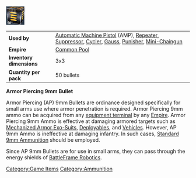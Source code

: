 ![](images/ap9mmbullet.jpg "ap9mmbullet.jpg")

|                          |                                                                                                                                                                                                                                                                                                      |
| ------------------------ | ---------------------------------------------------------------------------------------------------------------------------------------------------------------------------------------------------------------------------------------------------------------------------------------------------- |
| **Used by**              | [Automatic Machine Pistol](Automatic_Machine_Pistol.md "wikilink") (AMP), [Repeater](Repeater.md "wikilink"), [Suppressor](Suppressor.md "wikilink"), [Cycler](Cycler.md "wikilink"), [Gauss](Gauss.md "wikilink"), [Punisher](Punisher.md "wikilink"), [Mini-Chaingun](Mini-Chaingun.md "wikilink") |
| **Empire**               | [Common Pool](Common_Pool.md "wikilink")                                                                                                                                                                                                                                                             |
| **Inventory dimensions** | 3x3                                                                                                                                                                                                                                                                                                  |
| **Quantity per pack**    | 50 bullets                                                                                                                                                                                                                                                                                           |

**Armor Piercing 9mm Bullet**

Armor Piercing (AP) 9mm Bullets are ordinance designed specifically for
small arms use where armor penetration is required. Armor Piercing 9mm
ammo can be acquired from any [equipment
terminal](equipment_terminal.md "wikilink") by any
[Empire](Empire.md "wikilink"). Armor Piercing 9mm Ammo is effective at
damaging armored targets such as [Mechanized Armor
Exo-Suits](Armor_Index.md "wikilink"),
[Deployables](Adaptive_Construction_Engine.md "wikilink"), and
[Vehicles](Vehicle_Index.md "wikilink"). However, AP 9mm Ammo is
ineffective at damaging infantry. In such cases, [Standard 9mm
Ammunition](9mm_Bullet.md "wikilink") should be employed.

Since AP 9mm Bullets are for use in small arms, they can pass through
the energy shields of [BattleFrame
Robotics](BattleFrame_Robotics.md "wikilink").

[Category:Game Items](Category:Game_Items.md "wikilink")
[Category:Ammunition](Category:Ammunition.md "wikilink")

